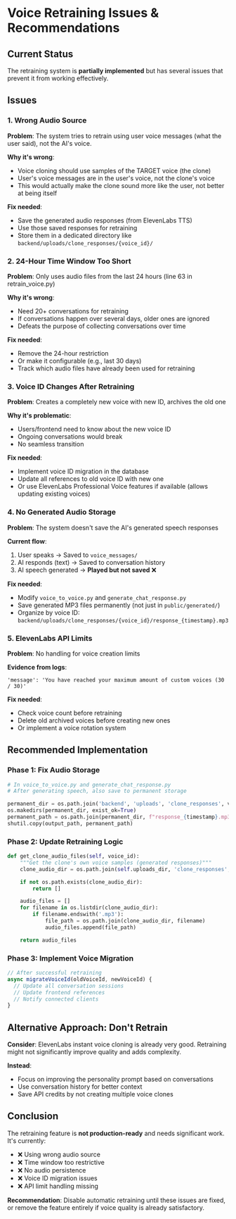 # Voice Retraining Issues & Recommendations

## Current Status

The retraining system is **partially implemented** but has several issues that prevent it from working effectively.

## Issues

### 1. Wrong Audio Source

**Problem**: The system tries to retrain using user voice messages (what the user said), not the AI's voice.

**Why it's wrong**:

- Voice cloning should use samples of the TARGET voice (the clone)
- User's voice messages are in the user's voice, not the clone's voice
- This would actually make the clone sound more like the user, not better at being itself

**Fix needed**:

- Save the generated audio responses (from ElevenLabs TTS)
- Use those saved responses for retraining
- Store them in a dedicated directory like `backend/uploads/clone_responses/{voice_id}/`

### 2. 24-Hour Time Window Too Short

**Problem**: Only uses audio files from the last 24 hours (line 63 in retrain_voice.py)

**Why it's wrong**:

- Need 20+ conversations for retraining
- If conversations happen over several days, older ones are ignored
- Defeats the purpose of collecting conversations over time

**Fix needed**:

- Remove the 24-hour restriction
- Or make it configurable (e.g., last 30 days)
- Track which audio files have already been used for retraining

### 3. Voice ID Changes After Retraining

**Problem**: Creates a completely new voice with new ID, archives the old one

**Why it's problematic**:

- Users/frontend need to know about the new voice ID
- Ongoing conversations would break
- No seamless transition

**Fix needed**:

- Implement voice ID migration in the database
- Update all references to old voice ID with new one
- Or use ElevenLabs Professional Voice features if available (allows updating existing voices)

### 4. No Generated Audio Storage

**Problem**: The system doesn't save the AI's generated speech responses

**Current flow**:

1. User speaks → Saved to `voice_messages/`
2. AI responds (text) → Saved to conversation history
3. AI speech generated → **Played but not saved** ❌

**Fix needed**:

- Modify `voice_to_voice.py` and `generate_chat_response.py`
- Save generated MP3 files permanently (not just in `public/generated/`)
- Organize by voice ID: `backend/uploads/clone_responses/{voice_id}/response_{timestamp}.mp3`

### 5. ElevenLabs API Limits

**Problem**: No handling for voice creation limits

**Evidence from logs**:

```
'message': 'You have reached your maximum amount of custom voices (30 / 30)'
```

**Fix needed**:

- Check voice count before retraining
- Delete old archived voices before creating new ones
- Or implement a voice rotation system

## Recommended Implementation

### Phase 1: Fix Audio Storage

```python
# In voice_to_voice.py and generate_chat_response.py
# After generating speech, also save to permanent storage

permanent_dir = os.path.join('backend', 'uploads', 'clone_responses', voice_id)
os.makedirs(permanent_dir, exist_ok=True)
permanent_path = os.path.join(permanent_dir, f"response_{timestamp}.mp3")
shutil.copy(output_path, permanent_path)
```

### Phase 2: Update Retraining Logic

```python
def get_clone_audio_files(self, voice_id):
    """Get the clone's own voice samples (generated responses)"""
    clone_audio_dir = os.path.join(self.uploads_dir, 'clone_responses', voice_id)

    if not os.path.exists(clone_audio_dir):
        return []

    audio_files = []
    for filename in os.listdir(clone_audio_dir):
        if filename.endswith('.mp3'):
            file_path = os.path.join(clone_audio_dir, filename)
            audio_files.append(file_path)

    return audio_files
```

### Phase 3: Implement Voice Migration

```javascript
// After successful retraining
async migrateVoiceId(oldVoiceId, newVoiceId) {
  // Update all conversation sessions
  // Update frontend references
  // Notify connected clients
}
```

## Alternative Approach: Don't Retrain

**Consider**: ElevenLabs instant voice cloning is already very good. Retraining might not significantly improve quality and adds complexity.

**Instead**:

- Focus on improving the personality prompt based on conversations
- Use conversation history for better context
- Save API credits by not creating multiple voice clones

## Conclusion

The retraining feature is **not production-ready** and needs significant work. It's currently:

- ❌ Using wrong audio source
- ❌ Time window too restrictive
- ❌ No audio persistence
- ❌ Voice ID migration issues
- ❌ API limit handling missing

**Recommendation**: Disable automatic retraining until these issues are fixed, or remove the feature entirely if voice quality is already satisfactory.
